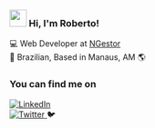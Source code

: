 ### <img src="https://media.giphy.com/media/hvRJCLFzcasrR4ia7z/giphy.gif" width="30px"> Hi, I'm Roberto!

💻 Web Developer at [NGestor](https://www.ngestor.net.br/quemsomos) <br>
🏡 Brazilian, Based in Manaus, AM 🌎

### You can find me on
<p>
  <a href="https://www.linkedin.com/in/roberto0arruda/">
    <img alt="LinkedIn" src="https://img.shields.io/badge/-LinkedIn-blue?style=for-the-badge&logo=Linkedin&logoColor=white">
  </a>
  
  <br />

  <a href="https://twitter.com/roberto0arruda">
    <img alt="Twitter" src="https://img.shields.io/badge/-Twitter-1ca0f1?style=for-the-badge&labelColor=1ca0f1&logo=twitter&logoColor=white">
  </a>
  🐦
</p>
